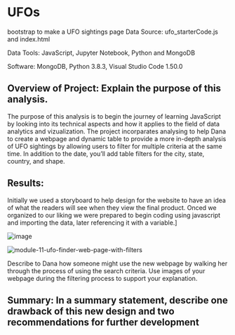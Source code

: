 # UFOs
bootstrap to make a UFO sightings page
Data Source: ufo_starterCode.js and index.html

Data Tools: JavaScript, Jupyter Notebook, Python and MongoDB

Software: MongoDB, Python 3.8.3, Visual Studio Code 1.50.0

## Overview of Project: Explain the purpose of this analysis.
The purpose of this analysis is to begin the journey of learning JavaScript by looking into its technical aspects and how it applies to the field of data analytics and vizualization. The project incorparates analysing to help Dana to create a webpage and dynamic table to provide a more in-depth analysis of UFO sightings by allowing users to filter for multiple criteria at the same time. In addition to the date, you’ll add table filters for the city, state, country, and shape.

## Results: 
Initially we used a storyboard to help design for the website to have an idea of what the readers will see when they view the final product. Onced we organized to our liking we were prepared to begin coding using javascript and importing the data, later referencing it with a variable.]


![image](https://user-images.githubusercontent.com/31675832/150238480-b8197a09-f587-4b1c-aeee-d8284ea4a2e9.png)

![module-11-ufo-finder-web-page-with-filters](https://user-images.githubusercontent.com/31675832/150237965-5ef24e8e-994e-4426-8b5a-4ec1b4e93ed7.png)


Describe to Dana how someone might use the new webpage by walking her through the process of using the search criteria. Use images of your webpage during the filtering process to support your explanation.

## Summary: In a summary statement, describe one drawback of this new design and two recommendations for further development

